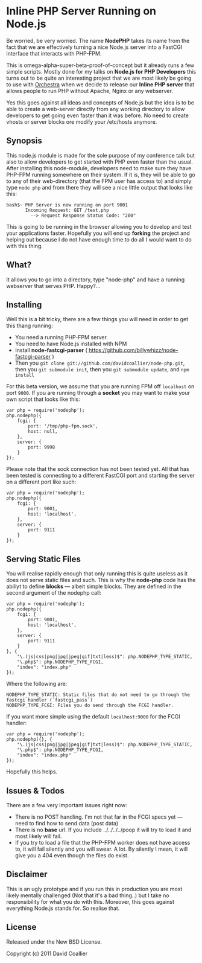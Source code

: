 Inline PHP Server Running on Node.js
====================================

Be worried, be very worried. The name **NodePHP** takes its name from the fact that we are effectively
turning a nice Node.js server into a FastCGI interface that interacts with PHP-FPM. 

This is omega-alpha-super-beta-proof-of-concept but it already runs a few simple scripts. Mostly done
for my talks on **Node.js for PHP Developers** this turns out to be quite an interesting project that
we are most likely be going to use with [Orchestra](http://orchestra.io) when we decide to release our
**Inline PHP server** that allows people to run PHP without Apache, Nginx or any webserver.

Yes this goes against all ideas and concepts of Node.js but the idea is to be able to create a web-server
directly from any working directory to allow developers to get going even faster than it was before. No
need to create vhosts or server blocks ore modify your /etc/hosts anymore.

Synopsis
--------
This node.js module is made for the sole purpose of my conference talk but also to allow developers to
get started with PHP even faster than the usual. After installing this node-module, developers need to make
sure they have PHP-FPM running somewhere on their system. If it is, they will be able to go to any of their
web-directory (that the FPM user has access to) and simply type `node php` and from there they will see a
nice little output that looks like this:

    bash$~ PHP Server is now running on port 9001
           Incoming Request: GET /test.php
             --> Request Response Status Code: "200"

This is going to be running in the browser allowing you to develop and test your applications faster. Hopefully
you will end up **forking** the project and helping out because I do not have enough time to do all I would want to
do with this thing.


What?
-----
It allows you to go into a directory, type "node-php" and have a running webserver that serves PHP. Happy?...


Installing
----------
Well this is a bit tricky, there are a few things you will need in order to get this thang running:

  - You need a running PHP-FPM server.   
  - You need to have Node.js installed with NPM 
  - Install **node-fastcgi-parser** ( https://github.com/billywhizz/node-fastcgi-parser )
  - Then you `git clone git://github.com/davidcoallier/node-php.git`, then you `git submodule init`, then you `git submodule update`, and `npm install`

For this beta version, we assume that you are running FPM off `localhost` on port `9000`. If you are running
through a **socket** you may want to make your own script that looks like this:

    var php = require('nodephp');
    php.nodephp({
        fcgi: {
            port: '/tmp/php-fpm.sock',
            host: null,
        },
        server: {
            port: 9998
        }
    });

Please note that the sock connection has not been tested yet. All that has been tested is connecting to a different
FastCGI port and starting the server on a different port like such:

    var php = require('nodephp');
    php.nodephp({
        fcgi: {
            port: 9001,
            host: 'localhost',
        },
        server: {
            port: 9111
        }
    });


Serving Static Files
--------------------
You will realise rapidly enough that only running this is quite useless as it does not serve static files and such. This is why the **node-php**
code has the abiliyt to define **blocks** — albeit simple blocks. They are defined in the second argument of the nodephp call:

    var php = require('nodephp');
    php.nodephp({
        fcgi: {
            port: 9001,
            host: 'localhost',
        },
        server: {
            port: 9111
        }
    }, {
        "\.(js|css|png|jpg|jpeg|gif|txt|less)$": php.NODEPHP_TYPE_STATIC,
        "\.php$": php.NODEPHP_TYPE_FCGI,
        "index": "index.php"
    });

Where the following are:

    NODEPHP_TYPE_STATIC: Static files that do not need to go through the fastcgi handler (`fastcgi_pass`)
    NODEPHP_TYPE_FCGI: Files you do send through the FCGI handler.
    
If you want more simple using the default `localhost:9000` for the FCGI handler:

    var php = require('nodephp');
    php.nodephp({}, {
        "\.(js|css|png|jpg|jpeg|gif|txt|less)$": php.NODEPHP_TYPE_STATIC,
        "\.php$": php.NODEPHP_TYPE_FCGI,
        "index": "index.php"
    });

Hopefully this helps.


Issues &amp; Todos
------------------
There are a few very important issues right now:
    
  - There is no POST handling. I'm not that far in the FCGI specs yet — need to find how to send data (post data)
  - There is no **base** url. If you include ../../../../poop it will try to load it and most likely will fail.
  - If you try to load a file that the PHP-FPM worker does not have access to, it will fail silently and you will swear. A lot. By silently I mean, it will give you a 404 even though the files do exist.


Disclaimer
----------
This is an ugly prototype and if you run this in production you are most likely mentally challenged (Not that it's a bad thing..) but
I take no responsibility for what you do with this. Moreover, this goes against everything Node.js stands for. So realise that.


License
-------
Released under the New BSD License.

Copyright (c) 2011 David Coallier
